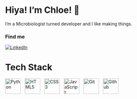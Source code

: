 # Hiya! I’m Chloe! 👋
I’m a Microbiologist turned developer and I like making things.

### Find me

<!---
Badges from https://envoy-vc.github.io/awesome-badges/
--->

[![LinkedIn](https://img.shields.io/badge/LinkedIn-0077B5?style=for-the-badge&logo=linkedin&logoColor=white)](www.linkedin.com/in/chloesapage)

# Tech Stack
<!---
Icons from https://devicon.dev/
--->
<img align="left" alt="Python" width="50px" style="padding-right:10px;" src="https://cdn.jsdelivr.net/gh/devicons/devicon@latest/icons/python/python-original-wordmark.svg" />
<img align="left" alt="HTML5" width="50px" style="padding-right:10px;" src="https://cdn.jsdelivr.net/gh/devicons/devicon@latest/icons/html5/html5-original-wordmark.svg" />
<img align="left" alt="CSS3" width="50px" style="padding-right:10px;" src="https://cdn.jsdelivr.net/gh/devicons/devicon@latest/icons/css3/css3-original-wordmark.svg" />
<img align="left" alt="JavaScript" width="50px" style="padding-right:10px;" src="https://cdn.jsdelivr.net/gh/devicons/devicon@latest/icons/javascript/javascript-original.svg" />
<img align="left" alt="Git" width="50px" style="padding-right:10px;" src="https://cdn.jsdelivr.net/gh/devicons/devicon@latest/icons/git/git-original-wordmark.svg" />
<img align="left" alt="Github" width="50px" style="padding-right:10px;" src="https://cdn.jsdelivr.net/gh/devicons/devicon@latest/icons/github/github-original-wordmark.svg" />


<!---
ChloeSAPage/ChloeSAPage is a ✨ special ✨ repository because its `README.md` (this file) appears on your GitHub profile.
You can click the Preview link to take a look at your changes.
--->
